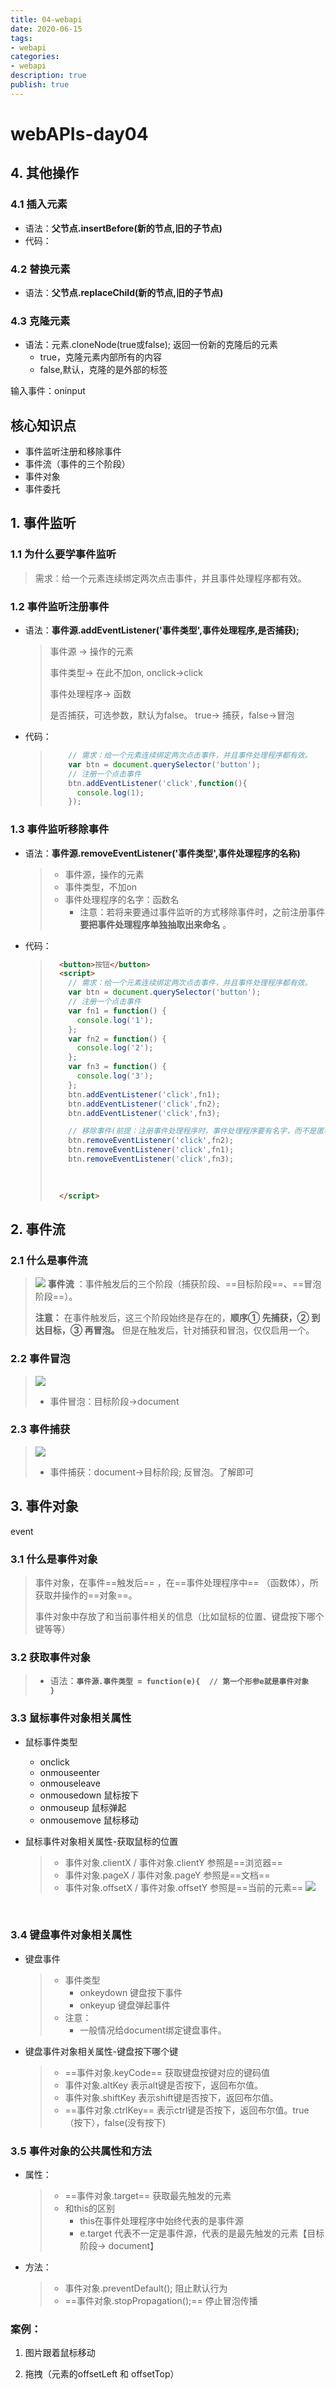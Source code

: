 ```yaml
---
title: 04-webapi
date: 2020-06-15
tags: 
- webapi
categories: 
- webapi
description: true
publish: true
---
```


# webAPIs-day04

## 4. 其他操作

### 4.1 插入元素

- 语法：**父节点.insertBefore(新的节点,旧的子节点)** 
- 代码：

### 4.2 替换元素

- 语法：**父节点.replaceChild(新的节点,旧的子节点)** 

### 4.3 克隆元素

- 语法：元素.cloneNode(true或false);  返回一份新的克隆后的元素
  - true，克隆元素内部所有的内容
  - false,默认，克隆的是外部的标签

输入事件：oninput 

## 核心知识点

+ 事件监听注册和移除事件
+ 事件流（事件的三个阶段）
+ 事件对象
+ 事件委托


## 1. 事件监听

### 1.1 为什么要学事件监听

> 需求：给一个元素连续绑定两次点击事件，并且事件处理程序都有效。

### 1.2 事件监听注册事件

+ 语法：**事件源.addEventListener('事件类型',事件处理程序,是否捕获);** 

  > 事件源 → 操作的元素
  >
  > 事件类型→ 在此不加on,  onclick→click
  >
  > 事件处理程序→ 函数
  >
  > 是否捕获，可选参数，默认为false。 true→ 捕获，false→冒泡

+ 代码：

  > ```javascript
  >     // 需求：给一个元素连续绑定两次点击事件，并且事件处理程序都有效。
  >     var btn = document.querySelector('button');
  >     // 注册一个点击事件
  >     btn.addEventListener('click',function(){
  >       console.log(1);
  >     });
  > ```



### 1.3 事件监听移除事件

+ 语法：**事件源.removeEventListener('事件类型',事件处理程序的名称)**

  > - 事件源，操作的元素
  > - 事件类型，不加on
  > - 事件处理程序的名字：函数名
  >   - 注意：若将来要通过事件监听的方式移除事件时，之前注册事件**要把事件处理程序单独抽取出来命名** 。

+ 代码：

  > ```html
  >   <button>按钮</button>
  >   <script>
  >     // 需求：给一个元素连续绑定两次点击事件，并且事件处理程序都有效。
  >     var btn = document.querySelector('button');
  >     // 注册一个点击事件
  >     var fn1 = function() {
  >       console.log('1');
  >     };
  >     var fn2 = function() {
  >       console.log('2');
  >     };
  >     var fn3 = function() {
  >       console.log('3');
  >     };
  >     btn.addEventListener('click',fn1);
  >     btn.addEventListener('click',fn2);
  >     btn.addEventListener('click',fn3);
  >
  >     // 移除事件(前提：注册事件处理程序时，事件处理程序要有名字，而不是匿名函数)
  >     btn.removeEventListener('click',fn2);
  >     btn.removeEventListener('click',fn1);
  >     btn.removeEventListener('click',fn3);
  >
  >     
  >     
  >   </script>
  > ```


## 2. 事件流

### 2.1 什么是事件流

> ![](media/01.png)
> **事件流** ：事件触发后的三个阶段（捕获阶段、==目标阶段==、==冒泡阶段==）。
>
> **注意：** 在事件触发后，这三个阶段始终是存在的，**顺序① 先捕获，② 到达目标，③ 再冒泡。**  但是在触发后，针对捕获和冒泡，仅仅启用一个。



### 2.2 事件冒泡

> ![](media/02.png)
>
> + 事件冒泡：目标阶段→document





### 2.3 事件捕获

> ![](media/03.png)
>
> + 事件捕获：document→目标阶段;  反冒泡。了解即可



## 3. 事件对象

event

### 3.1 什么是事件对象

> 事件对象，在事件==触发后== ，在==事件处理程序中== （函数体），所获取并操作的==对象==。
>
> 事件对象中存放了和当前事件相关的信息（比如鼠标的位置、键盘按下哪个键等等）

### 3.2 获取事件对象

> + 语法：**`事件源.事件类型 = function(e){  // 第一个形参e就是事件对象    }`** 

### 3.3 鼠标事件对象相关属性

+ 鼠标事件类型

  + onclick
  + onmouseenter
  + onmouseleave
  + onmousedown 鼠标按下
  + onmouseup      鼠标弹起
  + onmousemove 鼠标移动

+ 鼠标事件对象相关属性-获取鼠标的位置

  > - 事件对象.clientX   /    事件对象.clientY    参照是==浏览器== 
  > - 事件对象.pageX   /    事件对象.pageY    参照是==文档== 
  > - 事件对象.offsetX   /    事件对象.offsetY    参照是==当前的元素== 
  >   ![](media/04.png)

  ​

### 3.4 键盘事件对象相关属性

+ 键盘事件

  > - 事件类型
  >   - onkeydown    键盘按下事件
  >   - onkeyup         键盘弹起事件
  > - 注意：
  >   - 一般情况给document绑定键盘事件。

  

+ 键盘事件对象相关属性-键盘按下哪个键

  > - ==事件对象.keyCode==     获取键盘按键对应的键码值
  > - 事件对象.altKey        表示alt键是否按下，返回布尔值。
  > - 事件对象.shiftKey        表示shift键是否按下，返回布尔值。
  > - ==事件对象.ctrlKey==        表示ctrl键是否按下，返回布尔值。true（按下），false(没有按下)


### 3.5 事件对象的公共属性和方法

+ 属性：

  > - ==事件对象.target==     获取最先触发的元素
  > - 和this的区别
  >   - this在事件处理程序中始终代表的是事件源
  >   - e.target 代表不一定是事件源，代表的是最先触发的元素【目标阶段→ document】

+ 方法：

  > + 事件对象.preventDefault();   阻止默认行为
  > + ==事件对象.stopPropagation();==   停止冒泡传播



### 案例：

1. 图片跟着鼠标移动

2. 拖拽（元素的offsetLeft 和 offsetTop）

   ​

